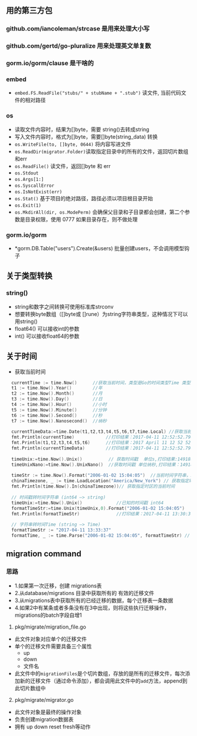 ## 用的第三方包
### github.com/iancoleman/strcase  是用来处理大小写
### github.com/gertd/go-pluralize  用来处理英文单复数
### gorm.io/gorm/clause 是干啥的
### embed
  - `embed.FS.ReadFile("stubs/" + stubName + ".stub")` 读文件, 当前代码文件的相对路径
### os
  - 读取文件内容时，结果为[]byte，需要 string()去转成string
  - 写入文件内容时，格式为[]byte，需要[]byte(string_data) 转换
  - `os.WriteFile(to, []byte, 0644)` 将内容写进文件
  - `os.ReadDir(migrator.Folder)`读取指定目录中的所有的文件，返回切片数组和err
  - `os.ReadFile()` 读文件，返回[]byte 和 err
  - `os.Stdout`
  - `os.Args[1:]`
  - `os.SyscallError`
  - `os.IsNotExist(err)`
  - `os.Stat()`  基于项目的绝对路径，路径必须以项目根目录开始
  - `os.Exit(1)`
  - `os.MkdirAll(dir, os.ModePerm)` 会确保父目录和子目录都会创建，第二个参数是目录权限，使用 0777 如果目录存在，则不做处理
### gorm.io/gorm
  - *gorm.DB.Table("users").Create(&users) 批量创建users，不会调用模型钩子

## 关于类型转换
### string()
  - string和数字之间转换可使用标准库strconv
  - 想要转换byte数组（[]byte或 []rune）为string字符串类型，这种情况下可以用string()
  - float64() 可以接收int的参数
  - int() 可以接收float64的参数

## 关于时间
- 获取当前时间
```go
  currentTime := time.Now()      //获取当前时间，类型是Go的时间类型Time 类型为：time.Time, 值为:time.Date(2022, time.August, 29, 0, 32, 45, 248462100, time.Local)
  t1 := time.Now().Year()        //年
  t2 := time.Now().Month()       //月
  t3 := time.Now().Day()         //日
  t4 := time.Now().Hour()        //小时
  t5 := time.Now().Minute()      //分钟
  t6 := time.Now().Second()      //秒
  t7 := time.Now().Nanosecond()  //纳秒
  
  currentTimeData:=time.Date(t1,t2,t3,t4,t5,t6,t7,time.Local) //获取当前时间，返回当前时间Time （time.Local 指定时区）
  fmt.Println(currentTime)            //打印结果：2017-04-11 12:52:52.794351777 +0800 CST
  fmt.Println(t1,t2,t3,t4,t5,t6)      //打印结果：2017 April 11 12 52 52
  fmt.Println(currentTimeData)        //打印结果：2017-04-11 12:52:52.794411287 +0800 CST
  
  timeUnix:=time.Now().Unix()          // 获取时间戳  单位s,打印结果:1491888244
  timeUnixNano:=time.Now().UnixNano()  //获取时间戳 单位纳秒,打印结果：1491888244752784461
  
  timeStr := time.Now().Format("2006-01-02 15:04:05")  //当前时间字符串，2006-01-02 15:04:05据说是golang的诞生时间，固定写法
  chinaTimezone, _ := time.LoadLocation("America/New_York") // 获取指定时区的当前时间
  fmt.Println(time.Now().In(chinaTimezone))// 获取指定时区的当前时间
  
  // 时间戳转时间字符串 (int64 —> string) 
  timeUnix:=time.Now().Unix()             //已知的时间戳 int64
  formatTimeStr:=time.Unix(timeUnix,0).Format("2006-01-02 15:04:05")
  fmt.Println(formatTimeStr)              //打印结果：2017-04-11 13:30:39
  
  // 字符串转时间Time (string —> Time)
  formatTimeStr := "2017-04-11 13:33:37"
  formatTime, _ := time.Parse("2006-01-02 15:04:05", formatTimeStr) // 转到 time.Now()
```
## migration command
### 思路
  - 1.如果第一次迁移，创建 migrations表
  - 2.从database/migrations 目录中获取所有的 有效的迁移文件
  - 3.从migrations表中获取所有的已经迁移的数据，每个迁移表一条数据
  - 4.如果2中有某条或者多条没有在3中出现，则将这些执行迁移操作，migrations的batch字段自增1
1. pkg/migrate/migration_file.go
  - 此文件对象对应单个的迁移文件
  - 单个的迁移文件需要具备三个属性
    - up
    - down
    - 文件名
  - 此文件中的`migrationFiles`是个切片数组，存放的是所有的迁移文件，每次添加新的迁移文件（通过命令添加），都会调用此文件中的`add`方法，append到此切片数组中
  
2. pkg/migrate/migrator.go
  - 此文件对象是最终的操作对象
  - 负责创建migration数据表
  - 拥有 up down reset fresh等动作



    